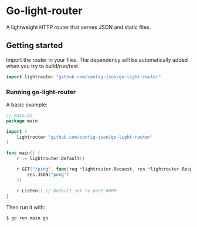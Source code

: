 # Go-light-router

A lightweight HTTP router that serves JSON and static files.

## Getting started

Import the router in your files. The dependency will be automatically added when you try to build/run/test.

```go
import lightrouter "github.com/config-json/go-light-router"
```

### Running go-light-router

A basic example:

```go
// main.go
package main

import (
	lightrouter "github.com/config-json/go-light-router"
)

func main() {
	r := lightrouter.Default()

	r.GET("/ping", func(req *lightrouter.Request, res *lightrouter.Response) {
		res.JSON("pong")
	})

	r.Listen() // Default set to port 8000
}
```

Then run it with:

```
$ go run main.go
```
